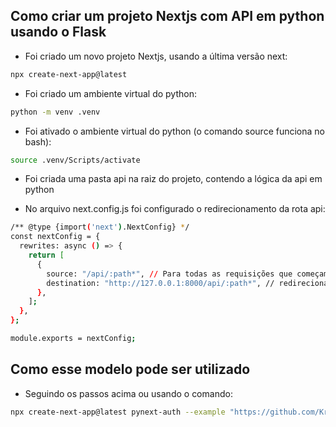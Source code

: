 ## Como criar um projeto Nextjs com API em python usando o Flask

- Foi criado um novo projeto Nextjs, usando a última versão next:

```bash
npx create-next-app@latest
```

- Foi criado um ambiente virtual do python:

```bash
python -m venv .venv
```

- Foi ativado o ambiente virtual do python (o comando source funciona no bash):

```bash
source .venv/Scripts/activate
```

- Foi criada uma pasta api na raiz do projeto, contendo a lógica da api em python


- No arquivo next.config.js foi configurado o redirecionamento da rota api:

```bash
/** @type {import('next').NextConfig} */
const nextConfig = {
  rewrites: async () => {
    return [
      {
        source: "/api/:path*", // Para todas as requisições que começam com '/api'
        destination: "http://127.0.0.1:8000/api/:path*", // redirecionar para o backend
      },
    ];
  },
};

module.exports = nextConfig;
```

## Como esse modelo pode ser utilizado

- Seguindo os passos acima ou usando o comando:

```bash
npx create-next-app@latest pynext-auth --example "https://github.com/Krekinha/pynext" 
```
